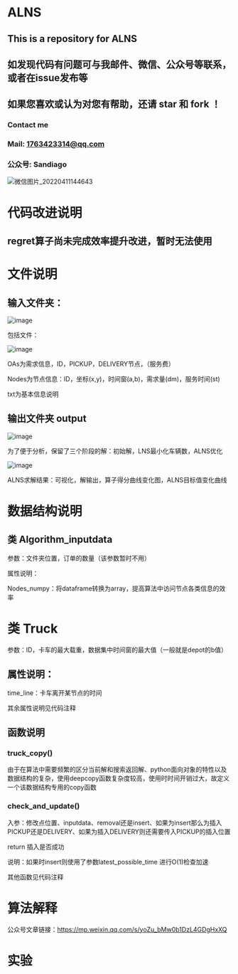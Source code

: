# ALNS

## This is a repository for ALNS


## 如发现代码有问题可与我邮件、微信、公众号等联系，或者在issue发布等

## 如果您喜欢或认为对您有帮助，还请 star 和 fork ！

### Contact me

### Mail: 1763423314@qq.com

### 公众号: Sandiago
![微信图片_20220411144643](https://user-images.githubusercontent.com/67860270/162680224-6e57647a-de34-4897-9ec1-0435dcbcfd42.jpg)

# 代码改进说明
## regret算子尚未完成效率提升改进，暂时无法使用

# 文件说明

## 输入文件夹：

![image](https://user-images.githubusercontent.com/67860270/162675189-e1058e02-b05c-48c3-89af-3a4f1717268b.png)

包括文件：

![image](https://user-images.githubusercontent.com/67860270/162675284-68bbfde8-3d9b-43c7-b092-e0d8af0197c1.png)

OAs为需求信息，ID，PICKUP，DELIVERY节点，（服务费）

Nodes为节点信息：ID，坐标(x,y)，时间窗(a,b)，需求量(dm)，服务时间(st)

txt为基本信息说明

## 输出文件夹 output

![image](https://user-images.githubusercontent.com/67860270/162675824-8b9f3fbb-dffa-45d1-aa30-bed3185aaad2.png)

为了便于分析，保留了三个阶段的解：初始解，LNS最小化车辆数，ALNS优化

![image](https://user-images.githubusercontent.com/67860270/162675879-dcc0ef43-b6fd-45e1-91bb-61f43bcd7dc4.png)

ALNS求解结果：可视化，解输出，算子得分曲线变化图，ALNS目标值变化曲线

# 数据结构说明

## 类 Algorithm_inputdata

参数：文件夹位置，订单的数量（该参数暂时不用）

属性说明：

Nodes_numpy：将dataframe转换为array，提高算法中访问节点各类信息的效率

# 类 Truck

参数：ID，卡车的最大载重，数据集中时间窗的最大值（一般就是depot的b值）

## 属性说明：

time_line：卡车离开某节点的时间

其余属性说明见代码注释
## 函数说明
### truck_copy()
由于在算法中需要频繁的区分当前解和搜索返回解、python面向对象的特性以及数据结构的复杂，使用deepcopy函数复杂度较高，使用时时间开销过大，故定义一个该数据结构专用的copy函数
### check_and_update()
入参：修改点位置、inputdata、removal还是insert、如果为insert那么为插入PICKUP还是DELIVERY、如果为插入DELIVERY则还需要传入PICKUP的插入位置

return 插入是否成功

说明：如果时insert则使用了参数latest_possible_time 进行O(1)检查加速

其他函数见代码注释

# 算法解释

公众号文章链接：https://mp.weixin.qq.com/s/yoZu_bMw0b1DzL4GDgHxXQ

# 实验
